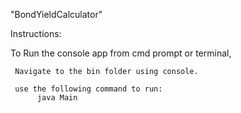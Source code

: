"BondYieldCalculator" 

Instructions:

To Run the console app from cmd prompt or terminal,

     Navigate to the bin folder using console.
	 
     use the following command to run:
		  java Main
		
